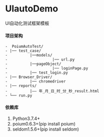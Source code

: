# UIautoDemo
UI自动化测试框架模板

#### 项目架构

```
-  PoiumAutoTest/
- |── test_case/
-          |──models/
-                    |── url.py
-          |──pageObject/
-                    |── loginPage.py
-          |── test_login.py
- |── Browser_Driver/
-          |── chromedriver
- |── reports/
-          |—— 年_月_日_时_分_秒_result.html
- └── run.py
```

#### 依赖库

1.  Python3.7.4+
2.  poium0.6.3+(pip install poium)
3.  seldom1.5.6+(pip install seldom)
